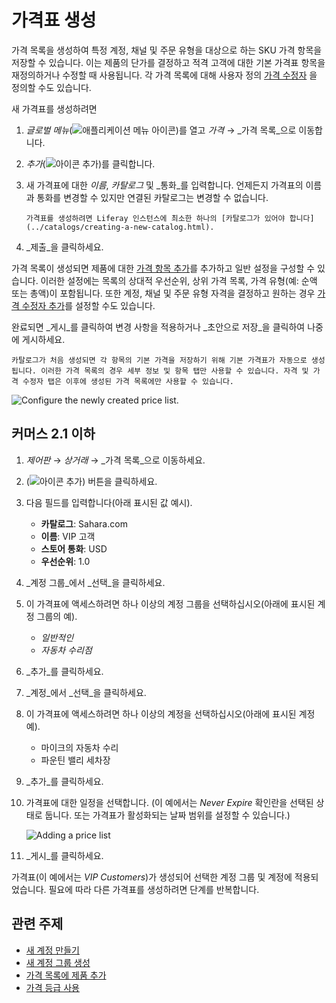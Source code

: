 # 가격표 생성

가격 목록을 생성하여 특정 계정, 채널 및 주문 유형을 대상으로 하는 SKU 가격 항목을 저장할 수 있습니다. 이는 제품의 단가를 결정하고 적격 고객에 대한 기본 가격표 항목을 재정의하거나 수정할 때 사용됩니다. 각 가격 목록에 대해 사용자 정의 [가격 수정자](./using-price-modifiers.md) 을 정의할 수도 있습니다.

새 가격표를 생성하려면

1. _글로벌 메뉴_(![애플리케이션 메뉴 아이콘](../images/icon-applications-menu.png))를 열고 _가격_ &rarr; _가격 목록_으로 이동합니다.

1. _추가_(![아이콘 추가](../images/icon-add.png))를 클릭합니다.

1. 새 가격표에 대한 _이름_, _카탈로그_ 및 _통화_를 입력합니다. 언제든지 가격표의 이름과 통화를 변경할 수 있지만 연결된 카탈로그는 변경할 수 없습니다.

   ```{note}
   가격표를 생성하려면 Liferay 인스턴스에 최소한 하나의 [카탈로그가 있어야 합니다](../catalogs/creating-a-new-catalog.html).
   ```

1. _제출_을 클릭하세요.

가격 목록이 생성되면 제품에 대한 [가격 항목 추가](./adding-products-to-a-price-list.md)를 추가하고 일반 설정을 구성할 수 있습니다. 이러한 설정에는 목록의 상대적 우선순위, 상위 가격 목록, 가격 유형(예: 순액 또는 총액)이 포함됩니다. 또한 계정, 채널 및 주문 유형 자격을 결정하고 원하는 경우 [가격 수정자 추가](./using-price-modifiers.md)를 설정할 수도 있습니다.

완료되면 _게시_를 클릭하여 변경 사항을 적용하거나 _초안으로 저장_을 클릭하여 나중에 게시하세요.

```{note}
카탈로그가 처음 생성되면 각 항목의 기본 가격을 저장하기 위해 기본 가격표가 자동으로 생성됩니다. 이러한 가격 목록의 경우 세부 정보 및 항목 탭만 사용할 수 있습니다. 자격 및 가격 수정자 탭은 이후에 생성된 가격 목록에만 사용할 수 있습니다.
```

![Configure the newly created price list.](./creating-a-price-list/images/02.png)

## 커머스 2.1 이하

1. _제어판_ &rarr; _상거래_ &rarr; _가격 목록_으로 이동하세요.

1. (![아이콘 추가](../images/icon-add.png)) 버튼을 클릭하세요.

1. 다음 필드를 입력합니다(아래 표시된 값 예시).
   * **카탈로그**: Sahara.com
   * **이름**: VIP 고객
   * **스토어 통화**: USD
   * **우선순위**: 1.0

1. _계정 그룹_에서 _선택_을 클릭하세요.

1. 이 가격표에 액세스하려면 하나 이상의 계정 그룹을 선택하십시오(아래에 표시된 계정 그룹의 예).
   - _일반적인_
   - _자동차 수리점_

1. _추가_를 클릭하세요.

1. _계정_에서 _선택_을 클릭하세요.

1. 이 가격표에 액세스하려면 하나 이상의 계정을 선택하십시오(아래에 표시된 계정 예).
   * 마이크의 자동차 수리
   * 파운틴 밸리 세차장

1. _추가_를 클릭하세요.

1. 가격표에 대한 일정을 선택합니다. (이 예에서는 _Never Expire_ 확인란을 선택된 상태로 둡니다. 또는 가격표가 활성화되는 날짜 범위를 설정할 수 있습니다.)

    ![Adding a price list](./creating-a-price-list/images/01.png)

1. _게시_를 클릭하세요.

가격표(이 예에서는 _VIP Customers_)가 생성되어 선택한 계정 그룹 및 계정에 적용되었습니다. 필요에 따라 다른 가격표를 생성하려면 단계를 반복합니다.

## 관련 주제

* [새 계정 만들기](../users-and-accounts/account-management/creating-a-new-account.md) 
* [새 계정 그룹 생성](../users-and-accounts/account-management/creating-a-new-account-group.md) 
* [가격 목록에 제품 추가](./adding-products-to-a-price-list.md) 
* [가격 등급 사용](./using-price-tiers.md) 
